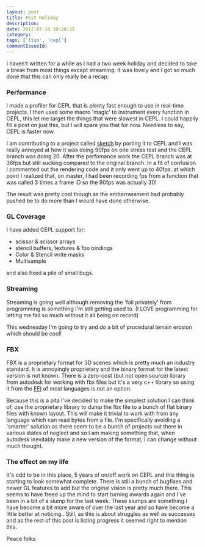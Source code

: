 ```yaml
---
layout: post
title: Post Holiday
description:
date: 2017-07-18 10:28:25
category:
tags: ['lisp', 'cepl']
commentIssueId:
---
```


I haven't written for a while as I had a two week holiday and decided to take a break from most things except streaming. It was lovely and I got so much done that this can only really be a recap:

### Performance

I made a profiler for CEPL that is plenty fast enough to use in real-time projects. I then used some macro 'magic' to instrument every function in CEPL, this let me target the things that were slowest in CEPL. I could happily fill a post on just this, but I will spare you that for now. Needless to say, CEPL is faster now.

I am contributing to a project called [sketch](https://github.com/vydd/sketch) by porting it to CEPL and I was really annoyed at how it was doing 90fps on one stress test and the CEPL branch was doing 20. After the perfomance work the CEPL branch was at 36fps but still sucking compared to the original branch. In a fit of confusion I commented out the rendering code and it only went up to 40fps..at which point I realized that, on master, I had been recording fps from a function that was called 3 times a frame :D so the 90fps was actually 30!

The result was pretty cool though as the embarrassment had probably pushed be to do more than I would have done otherwise.

### GL Coverage

I have added CEPL support for:
- scissor & scissor arrays
- stencil buffers, textures & fbo bindings
- Color & Stencil write masks
- Multisample

and also fixed a pile of small bugs.

### Streaming

Streaming is going well although removing the 'fail privately' from programming is something I'm still getting used to. (I LOVE programming for letting me fail so much without it all being on record)

This wednesday I'm going to try and do a bit of procedural terrain erosion which should be cool!

### FBX

FBX is a proprietary format for 3D scenes which is pretty much an industry standard. It is annoyingly proprietary and the binary format for the latest version is not known. There is a zero-cost (but not open source) library from autodesk for working with fbx files but it's a very c++ library so using it from the [FFI](https://en.wikipedia.org/wiki/Foreign_function_interface) of most languages is not an option.

Because this is a pita I've decided to make the simplest solution I can think of, use the proprietary library to dump the fbx file to a bunch of flat binary files with known layout. This will make it trivial to work with from any language which can read bytes from a file. I'm specifically avoiding a 'smarter' solution as there seem to be a bunch of projects out there in various states of neglect and so I am making something that, when autodesk inevitably make a new version of the format, I can change without much thought.

### The effect on my life

It's odd to be in this place, 5 years of on/off work on CEPL and this thing is starting to look somewhat complete. There is still a bunch of bugfixes and newer GL features to add but the original vision is pretty much there. This seems to have freed up the mind to start turning inwards again and I've been in a bit of a slump for the last week. These slumps are something I have become a bit more aware of over the last year and so have become a little better at noticing.. Still, as this is about struggles as well as successes and as the rest of this post is listing progress it seemed right to mention this.

Peace folks
